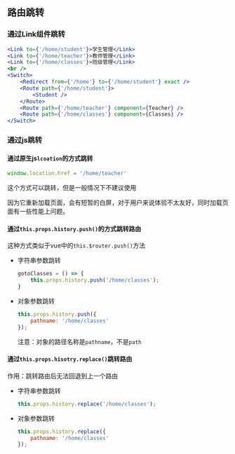 ## 路由跳转



### 通过Link组件跳转

```jsx
<Link to={'/home/student'}>学生管理</Link>
<Link to={'/home/teacher'}>教师管理</Link>
<Link to={'/home/classes'}>班级管理</Link>
<br />
<Switch>
    <Redirect from={'/home'} to={'/home/student'} exact />
    <Route path={'/home/student'}>
        <Student />
    </Route>
    <Route path={'/home/teacher'} component={Teacher} />
    <Route path={'/home/classes'} component={Classes} />
</Switch>
```



### 通过js跳转

#### 通过原生js`lcoation`的方式跳转

```jsx
window.location.href = '/home/teacher'
```

这个方式可以跳转，但是一般情况下不建议使用

因为它重新加载页面，会有短暂的白屏，对于用户来说体验不太友好，同时加载页面有一些性能上问题。



#### 通过`this.props.history.push()`的方式跳转路由

这种方式类似于vue中的`this.$router.push()`方法



* 字符串参数跳转

  ```jsx
  gotoClasses = () => {
      this.props.history.push('/home/classes');
  }
  ```

* 对象参数跳转

  ```jsx
  this.props.history.push({
      pathname: '/home/classes'
  });
  ```

  注意：对象的路径名称是`pathname`，不是`path`



#### 通过`this.props.hisotry.replace()`跳转路由

作用：跳转路由后无法回退到上一个路由



* 字符串参数跳转

  ```jsx
  this.props.history.replace('/home/classes');
  ```

* 对象参数跳转

  ```jsx
  this.props.history.replace({
      pathname: '/home/classes'
  });
  ```

  

